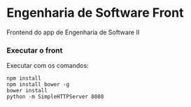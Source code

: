 # Engenharia de Software Front
Frontend do app de Engenharia de Software II

### Executar o front

Executar com os comandos:
```
npm install
npm install bower -g
bower install
python -m SimpleHTTPServer 8080
```
